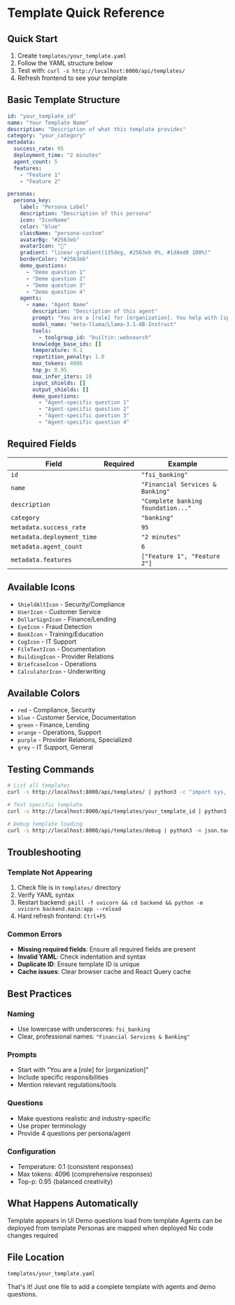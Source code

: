 # Template Quick Reference

## Quick Start
1. Create `templates/your_template.yaml`
2. Follow the YAML structure below
3. Test with: `curl -s http://localhost:8000/api/templates/`
4. Refresh frontend to see your template

## Basic Template Structure

```yaml
id: "your_template_id"
name: "Your Template Name"
description: "Description of what this template provides"
category: "your_category"
metadata:
  success_rate: 95
  deployment_time: "2 minutes"
  agent_count: 5
  features:
    - "Feature 1"
    - "Feature 2"

personas:
  persona_key:
    label: "Persona Label"
    description: "Description of this persona"
    icon: "IconName"
    color: "blue"
    className: "persona-custom"
    avatarBg: "#2563eb"
    avatarIcon: "🔧"
    gradient: "linear-gradient(135deg, #2563eb 0%, #1d4ed8 100%)"
    borderColor: "#2563eb"
    demo_questions:
      - "Demo question 1"
      - "Demo question 2"
      - "Demo question 3"
      - "Demo question 4"
    agents:
      - name: "Agent Name"
        description: "Description of this agent"
        prompt: "You are a [role] for [organization]. You help with [specific tasks]..."
        model_name: "meta-llama/Llama-3.1-8B-Instruct"
        tools:
          - toolgroup_id: "builtin::websearch"
        knowledge_base_ids: []
        temperature: 0.1
        repetition_penalty: 1.0
        max_tokens: 4096
        top_p: 0.95
        max_infer_iters: 10
        input_shields: []
        output_shields: []
        demo_questions:
          - "Agent-specific question 1"
          - "Agent-specific question 2"
          - "Agent-specific question 3"
          - "Agent-specific question 4"
```

## Required Fields

| Field | Required | Example |
|-------|----------|---------|
| `id` |  | `"fsi_banking"` |
| `name` |  | `"Financial Services & Banking"` |
| `description` |  | `"Complete banking foundation..."` |
| `category` |  | `"banking"` |
| `metadata.success_rate` |  | `95` |
| `metadata.deployment_time` |  | `"2 minutes"` |
| `metadata.agent_count` |  | `6` |
| `metadata.features` |  | `["Feature 1", "Feature 2"]` |

## Available Icons
- `ShieldAltIcon` - Security/Compliance
- `UserIcon` - Customer Service
- `DollarSignIcon` - Finance/Lending
- `EyeIcon` - Fraud Detection
- `BookIcon` - Training/Education
- `CogIcon` - IT Support
- `FileTextIcon` - Documentation
- `BuildingIcon` - Provider Relations
- `BriefcaseIcon` - Operations
- `CalculatorIcon` - Underwriting

## Available Colors
- `red` - Compliance, Security
- `blue` - Customer Service, Documentation
- `green` - Finance, Lending
- `orange` - Operations, Support
- `purple` - Provider Relations, Specialized
- `grey` - IT Support, General

## Testing Commands

```bash
# List all templates
curl -s http://localhost:8000/api/templates/ | python3 -c "import sys, json; data=json.load(sys.stdin); print(f'Found {len(data)} templates:'); [print(f'  - {t[\"id\"]}: {t[\"name\"]}') for t in data]"

# Test specific template
curl -s http://localhost:8000/api/templates/your_template_id | python3 -m json.tool

# Debug template loading
curl -s http://localhost:8000/api/templates/debug | python3 -m json.tool
```

## Troubleshooting

### Template Not Appearing
1. Check file is in `templates/` directory
2. Verify YAML syntax
3. Restart backend: `pkill -f uvicorn && cd backend && python -m uvicorn backend.main:app --reload`
4. Hard refresh frontend: `Ctrl+F5`

### Common Errors
- **Missing required fields**: Ensure all required fields are present
- **Invalid YAML**: Check indentation and syntax
- **Duplicate ID**: Ensure template ID is unique
- **Cache issues**: Clear browser cache and React Query cache

## Best Practices

### Naming
- Use lowercase with underscores: `fsi_banking`
- Clear, professional names: `"Financial Services & Banking"`

### Prompts
- Start with "You are a [role] for [organization]"
- Include specific responsibilities
- Mention relevant regulations/tools

### Questions
- Make questions realistic and industry-specific
- Use proper terminology
- Provide 4 questions per persona/agent

### Configuration
- Temperature: 0.1 (consistent responses)
- Max tokens: 4096 (comprehensive responses)
- Top-p: 0.95 (balanced creativity)

## What Happens Automatically

 Template appears in UI
 Demo questions load from template
 Agents can be deployed from template
 Personas are mapped when deployed
 No code changes required

## File Location
```
templates/your_template.yaml
```

That's it! Just one file to add a complete template with agents and demo questions. 